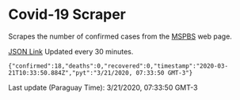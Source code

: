 # Covid-19 Scraper

Scrapes the number of confirmed cases from the [MSPBS](https://www.mspbs.gov.py/covid-19.php) web page.

[JSON Link](https://jmayalag.github.io/covid19-scrape/cases.json)
Updated every 30 minutes.
```
{"confirmed":18,"deaths":0,"recovered":0,"timestamp":"2020-03-21T10:33:50.884Z","pyt":"3/21/2020, 07:33:50 GMT-3"}
```
Last update (Paraguay Time): 3/21/2020, 07:33:50 GMT-3